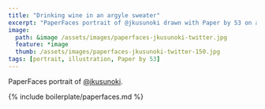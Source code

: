 ```yaml
---
title: "Drinking wine in an argyle sweater"
excerpt: "PaperFaces portrait of @jkusunoki drawn with Paper by 53 on an iPad."
image: 
  path: &image /assets/images/paperfaces-jkusunoki-twitter.jpg 
  feature: *image
  thumb: /assets/images/paperfaces-jkusunoki-twitter-150.jpg
tags: [portrait, illustration, Paper by 53]
---
```


PaperFaces portrait of [@jkusunoki](http://twitter.com/jkusunoki).

{% include boilerplate/paperfaces.md %}
